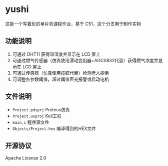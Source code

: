# yushi
这是一个写着玩的单片机课程作业，基于 C51，这个分支用于制作实物

## 功能说明
1. 可通过 DHT11 获得温湿度并显示在 LCD 屏上
2. 可通过燃气传感器（仿真使用滑动变阻器+ADC0832代替）获得燃气浓度并显示在 LCD 屏上
3. 可通过传感器（仿真使用按钮代替）检测老人摔倒
4. 可调整各参数阈值，超过阈值声光报警或启动电机

## 文件说明
- `Project.pdsprj` Proteus仿真
- `Project.uvproj` Keil工程
- `main.c` 程序源文件
- `Objects/Project.hex` 编译得到的HEX文件

## 开源协议
Apache License 2.0

